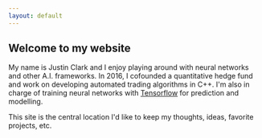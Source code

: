 ```yaml
---
layout: default
---
```


## Welcome to my website

My name is Justin Clark and I enjoy playing around with neural networks and other A.I. frameworks. In 2016, I cofounded a quantitative hedge fund and work on developing automated trading algorithms in C++. I'm also in charge of training neural networks with [Tensorflow](https://tensorflow.org/) for prediction and modelling.

This site is the central location I'd like to keep my thoughts, ideas, favorite projects, etc.
